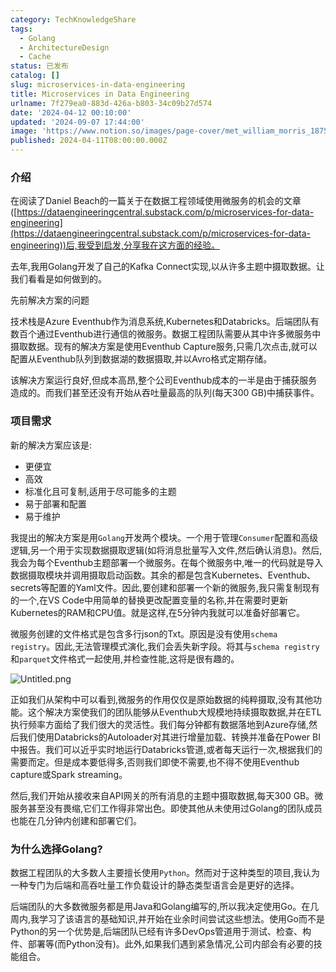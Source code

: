 ```yaml
---
category: TechKnowledgeShare
tags:
  - Golang
  - ArchitectureDesign
  - Cache
status: 已发布
catalog: []
slug: microservices-in-data-engineering
title: Microservices in Data Engineering
urlname: 7f279ea0-883d-426a-b803-34c09b27d574
date: '2024-04-12 00:10:00'
updated: '2024-09-07 17:44:00'
image: 'https://www.notion.so/images/page-cover/met_william_morris_1875.jpg'
published: 2024-04-11T08:00:00.000Z
---
```


### 介绍


在阅读了Daniel Beach的一篇关于在数据工程领域使用微服务的机会的文章([https://dataengineeringcentral.substack.com/p/microservices-for-data-engineering](https://dataengineeringcentral.substack.com/p/microservices-for-data-engineering))后,我受到启发,分享我在这方面的经验。


去年,我用Golang开发了自己的Kafka Connect实现,以从许多主题中摄取数据。让我们看看是如何做到的。


先前解决方案的问题


技术栈是Azure Eventhub作为消息系统,Kubernetes和Databricks。后端团队有数百个通过Eventhub进行通信的微服务。数据工程团队需要从其中许多微服务中摄取数据。现有的解决方案是使用Eventhub Capture服务,只需几次点击,就可以配置从Eventhub队列到数据湖的数据摄取,并以Avro格式定期存储。


该解决方案运行良好,但成本高昂,整个公司Eventhub成本的一半是由于捕获服务造成的。而我们甚至还没有开始从吞吐量最高的队列(每天300 GB)中捕获事件。


### 项目需求


新的解决方案应该是:

- 更便宜
- 高效
- 标准化且可复制,适用于尽可能多的主题
- 易于部署和配置
- 易于维护

我提出的解决方案是用`Golang`开发两个模块。一个用于管理`Consumer`配置和高级逻辑,另一个用于实现数据摄取逻辑(如将消息批量写入文件,然后确认消息)。然后,我会为每个Eventhub主题部署一个微服务。在每个微服务中,唯一的代码就是导入数据摄取模块并调用摄取启动函数。其余的都是包含Kubernetes、Eventhub、secrets等配置的Yaml文件。因此,要创建和部署一个新的微服务,我只需复制现有的一个,在VS Code中用简单的替换更改配置变量的名称,并在需要时更新Kubernetes的RAM和CPU值。就是这样,在5分钟内我就可以准备好部署它。


微服务创建的文件格式是包含多行json的Txt。原因是没有使用`schema registry`。因此,无法管理模式演化,我们会丢失新字段。将其与`schema registry`和`parquet`文件格式一起使用,并检查性能,这将是很有趣的。


![Untitled.png](https://prod-files-secure.s3.us-west-2.amazonaws.com/5d24fe63-e567-4804-86f9-9fdc62e13082/4e0f8d5d-b295-4408-9363-660688d511a9/Untitled.png?X-Amz-Algorithm=AWS4-HMAC-SHA256&X-Amz-Content-Sha256=UNSIGNED-PAYLOAD&X-Amz-Credential=ASIAZI2LB4663SGAEV4C%2F20250405%2Fus-west-2%2Fs3%2Faws4_request&X-Amz-Date=20250405T053815Z&X-Amz-Expires=3600&X-Amz-Security-Token=IQoJb3JpZ2luX2VjEK3%2F%2F%2F%2F%2F%2F%2F%2F%2F%2FwEaCXVzLXdlc3QtMiJHMEUCIEgV14RDVfxO9CS4Xb2ffYY5REwx5NCbcw%2BbZ%2FesbL9wAiEAkbqGbTj%2BbEQlRbm8uD8qyEROnqD5eMO5fH%2FHVyYS9MMq%2FwMIJhAAGgw2Mzc0MjMxODM4MDUiDFrOVb%2FCSSi4Pg%2F3UircA2JHC3fCQIfLfoAiKjXsglvJS2fTdudL3uWP1QcYofW1CC7g6YPA%2B4Cn%2BJOsFqMdLz29pI1TEdlZ0R3x7yJHwhfGqXbCSrTXl0sdA4uqz0GN%2B1%2BRKhaO1rZLMQsa2IyZ383DxgiMrkncqALEkofQN3m0wL3MGawJbPQcqXgEly0PbXiVgzSJ3GN9yFYZOE3V0Ol7xc9gVWk5ZDC%2BXidi4fAOP8xdRfvLgGKYh5YTDBTsvRZamg%2F613my1NxzPtvX41z6C5KV0M8qpY2X62vE3hMqtCuIt4IzldU3yqJhIk40sQW5H4fw8szfoAikdkRkjT9B6SH4BaUkU5mEwZlYSBLABetwwbT5e4q9iQPGc9yarwK21Gm2Bs%2F3DD7pJH1j1KLx1rbQk4WNP1QEValc0xxDVFQ%2FMFSmjQ6XDBASFJDI5pddsyTz7Qb9z3WTMvJxeBIkqNbCoxP6%2BHIbn1Pg%2BX4PYNbn%2FelxRKnC3Q5BEdq6JJRESEz2oWWZi58BWM2svsdBM99JQ8Z7RJIXlec%2ByfPW8ObXvPhv1OJkjIjRVkqlDlVzoM8Ia37b0YJLltHqgoLCYh7DODO%2BkHhtNj0qD9yQ28Xp%2FQjCys3UvXNO0RbO12PvMjtLRaI%2Bbq4ZMInuwr8GOqUBwV4UHZy2KJYXmSiRe5FTN2GRQB7A8kG18cXyBXgilqxF5%2FtdL8GEaICUVG9DMcm40HsQ4sbxH6KwvcGLL15ZcmT8ZJMnUsyrO1nzS4uClQc0EpUVltnZmLNuTL0npxv%2BHZESknma8rPD8Kr%2BS6j0439wEl2kPUQ%2FAQc6axYECRJZjetcaUfi14xT5R8maT5GLzQ9yptAFGFhZdvyssrZQXrimvuh&X-Amz-Signature=128564aff148b5e660a71ab5dacd1fbd4877ae6bf50058eeaacba3a3163797e7&X-Amz-SignedHeaders=host&x-id=GetObject)


正如我们从架构中可以看到,微服务的作用仅仅是原始数据的纯粹摄取,没有其他功能。这个解决方案使我们的团队能够从Eventhub大规模地持续摄取数据,并在ETL执行频率方面给了我们很大的灵活性。我们每分钟都有数据落地到Azure存储,然后我们使用Databricks的Autoloader对其进行增量加载、转换并准备在Power BI中报告。我们可以近乎实时地运行Databricks管道,或者每天运行一次,根据我们的需要而定。但是成本要低得多,否则我们即使不需要,也不得不使用Eventhub capture或Spark streaming。


然后,我们开始从接收来自API网关的所有消息的主题中摄取数据,每天300 GB。微服务甚至没有畏缩,它们工作得非常出色。即使其他从未使用过Golang的团队成员也能在几分钟内创建和部署它们。


### 为什么选择Golang?


数据工程团队的大多数人主要擅长使用`Python`。然而对于这种类型的项目,我认为一种专门为后端和高吞吐量工作负载设计的静态类型语言会是更好的选择。


后端团队的大多数微服务都是用Java和Golang编写的,所以我决定使用Go。在几周内,我学习了该语言的基础知识,并开始在业余时间尝试这些想法。使用Go而不是Python的另一个优势是,后端团队已经有许多DevOps管道用于测试、检查、构件、部署等(而Python没有)。此外,如果我们遇到紧急情况,公司内部会有必要的技能组合。


